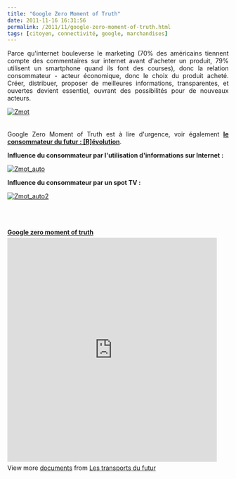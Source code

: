 ```yaml
---
title: "Google Zero Moment of Truth"
date: 2011-11-16 16:31:56
permalink: /2011/11/google-zero-moment-of-truth.html
tags: [citoyen, connectivité, google, marchandises]
---
```


<p style="text-align: justify;">Parce qu'internet bouleverse le marketing (70% des américains tiennent compte des commentaires sur internet avant d'acheter un produit, 79% utilisent un smartphone quand ils font des courses), donc la relation consommateur - acteur économique, donc le choix du produit acheté. Créer, distribuer, proposer de meilleures informations, transparentes, et ouvertes devient essentiel, ouvrant des possibilités pour de nouveaux acteurs.</p> <p style="text-align: justify;"><a href="https://gabrielplassat.github.io/transportsdufutur/wp-content/uploads/sites/6/old/6a0120a66d2ad4970b0162fc789ead970d-800wi.jpg" rel="lightbox"><img rel="lightbox[]" alt="Zmot" class="asset  asset-image at-xid-6a0120a66d2ad4970b0162fc789ead970d" src="/wp-content/uploads/sites/6/old/6a0120a66d2ad4970b0162fc789ead970d-500wi.jpg" style="display: block; margin-left: auto; margin-right: auto;" title="Zmot" /></a><br /><br />Google Zero Moment of Truth est à lire d'urgence, voir également <a href="https://gabrielplassat.github.io/transportsdufutur/2011/10/le-consommateur-du-futur-revolution.html" target="_blank"><strong>le consommateur du futur : [R]évolution</strong></a>. </p>  <!--more-->  <strong>Influence du consommateur par l'utilisation d'informations sur Internet :</strong> <p style="text-align: justify;"><a href="https://gabrielplassat.github.io/transportsdufutur/wp-content/uploads/sites/6/old/6a0120a66d2ad4970b015436f68e64970c-800wi.jpg" rel="lightbox"><img rel="lightbox[]" alt="Zmot_auto" class="asset  asset-image at-xid-6a0120a66d2ad4970b015436f68e64970c" src="/wp-content/uploads/sites/6/old/6a0120a66d2ad4970b015436f68e64970c-500wi.jpg" style="display: block; margin-left: auto; margin-right: auto;" title="Zmot_auto" /></a></p> <p style="text-align: justify;"><strong>Influence du consommateur par un spot TV :</strong></p> <p style="text-align: justify;"><a href="https://gabrielplassat.github.io/transportsdufutur/wp-content/uploads/sites/6/old/6a0120a66d2ad4970b0162fc789be2970d-800wi.jpg" rel="lightbox"><img rel="lightbox[]" alt="Zmot_auto2" class="asset  asset-image at-xid-6a0120a66d2ad4970b0162fc789be2970d" src="/wp-content/uploads/sites/6/old/6a0120a66d2ad4970b0162fc789be2970d-500wi.jpg" style="display: block; margin-left: auto; margin-right: auto;" title="Zmot_auto2" /></a><br /><br /><br /></p> <div id="__ss_10186442" style="width: 477px;"><strong style="display: block; margin: 12px 0 4px;"><a href="http://www.slideshare.net/transportsdufutur/google-zero-moment-of-truth" target="_blank" title="Google zero moment of truth">Google zero moment of truth</a></strong> <iframe frameborder="0" height="510" marginheight="0" marginwidth="0" scrolling="no" src="http://www.slideshare.net/slideshow/embed_code/10186442" width="477"></iframe> <div style="padding: 5px 0 12px;">View more <a href="http://www.slideshare.net/" target="_blank">documents</a> from <a href="http://www.slideshare.net/transportsdufutur" target="_blank">Les transports du futur</a></div> </div>
